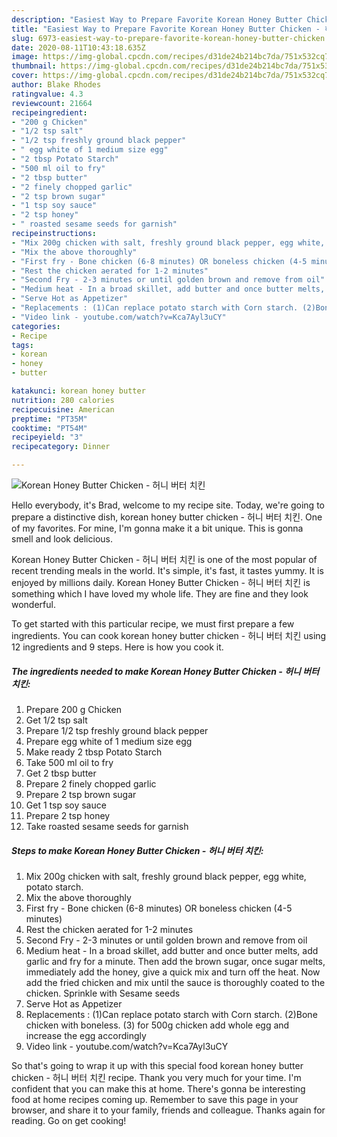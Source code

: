 ```yaml
---
description: "Easiest Way to Prepare Favorite Korean Honey Butter Chicken - 허니 버터 치킨"
title: "Easiest Way to Prepare Favorite Korean Honey Butter Chicken - 허니 버터 치킨"
slug: 6973-easiest-way-to-prepare-favorite-korean-honey-butter-chicken
date: 2020-08-11T10:43:18.635Z
image: https://img-global.cpcdn.com/recipes/d31de24b214bc7da/751x532cq70/korean-honey-butter-chicken-허니-버터-치킨-recipe-main-photo.jpg
thumbnail: https://img-global.cpcdn.com/recipes/d31de24b214bc7da/751x532cq70/korean-honey-butter-chicken-허니-버터-치킨-recipe-main-photo.jpg
cover: https://img-global.cpcdn.com/recipes/d31de24b214bc7da/751x532cq70/korean-honey-butter-chicken-허니-버터-치킨-recipe-main-photo.jpg
author: Blake Rhodes
ratingvalue: 4.3
reviewcount: 21664
recipeingredient:
- "200 g Chicken"
- "1/2 tsp salt"
- "1/2 tsp freshly ground black pepper"
- " egg white of 1 medium size egg"
- "2 tbsp Potato Starch"
- "500 ml oil to fry"
- "2 tbsp butter"
- "2 finely chopped garlic"
- "2 tsp brown sugar"
- "1 tsp soy sauce"
- "2 tsp honey"
- " roasted sesame seeds for garnish"
recipeinstructions:
- "Mix 200g chicken with salt, freshly ground black pepper, egg white, potato starch."
- "Mix the above thoroughly"
- "First fry - Bone chicken (6-8 minutes) OR boneless chicken (4-5 minutes)"
- "Rest the chicken aerated for 1-2 minutes"
- "Second Fry - 2-3 minutes or until golden brown and remove from oil"
- "Medium heat - In a broad skillet, add butter and once butter melts, add garlic and fry for a minute. Then add the brown sugar, once sugar melts, immediately add the honey, give a quick mix and turn off the heat. Now add the fried chicken and mix until the sauce is thoroughly coated to the chicken. Sprinkle with Sesame seeds"
- "Serve Hot as Appetizer"
- "Replacements : (1)Can replace potato starch with Corn starch. (2)Bone chicken with boneless. (3) for 500g chicken add whole egg and increase the egg accordingly"
- "Video link - youtube.com/watch?v=Kca7Ayl3uCY"
categories:
- Recipe
tags:
- korean
- honey
- butter

katakunci: korean honey butter 
nutrition: 280 calories
recipecuisine: American
preptime: "PT35M"
cooktime: "PT54M"
recipeyield: "3"
recipecategory: Dinner

---
```



![Korean Honey Butter Chicken - 허니 버터 치킨](https://img-global.cpcdn.com/recipes/d31de24b214bc7da/751x532cq70/korean-honey-butter-chicken-허니-버터-치킨-recipe-main-photo.jpg)

Hello everybody, it's Brad, welcome to my recipe site. Today, we're going to prepare a distinctive dish, korean honey butter chicken - 허니 버터 치킨. One of my favorites. For mine, I'm gonna make it a bit unique. This is gonna smell and look delicious.



Korean Honey Butter Chicken - 허니 버터 치킨 is one of the most popular of recent trending meals in the world. It's simple, it's fast, it tastes yummy. It is enjoyed by millions daily. Korean Honey Butter Chicken - 허니 버터 치킨 is something which I have loved my whole life. They are fine and they look wonderful.


To get started with this particular recipe, we must first prepare a few ingredients. You can cook korean honey butter chicken - 허니 버터 치킨 using 12 ingredients and 9 steps. Here is how you cook it.

<!--inarticleads1-->

##### The ingredients needed to make Korean Honey Butter Chicken - 허니 버터 치킨:

1. Prepare 200 g Chicken
1. Get 1/2 tsp salt
1. Prepare 1/2 tsp freshly ground black pepper
1. Prepare  egg white of 1 medium size egg
1. Make ready 2 tbsp Potato Starch
1. Take 500 ml oil to fry
1. Get 2 tbsp butter
1. Prepare 2 finely chopped garlic
1. Prepare 2 tsp brown sugar
1. Get 1 tsp soy sauce
1. Prepare 2 tsp honey
1. Take  roasted sesame seeds for garnish




<!--inarticleads2-->

##### Steps to make Korean Honey Butter Chicken - 허니 버터 치킨:

1. Mix 200g chicken with salt, freshly ground black pepper, egg white, potato starch.
1. Mix the above thoroughly
1. First fry - Bone chicken (6-8 minutes) OR boneless chicken (4-5 minutes)
1. Rest the chicken aerated for 1-2 minutes
1. Second Fry - 2-3 minutes or until golden brown and remove from oil
1. Medium heat - In a broad skillet, add butter and once butter melts, add garlic and fry for a minute. Then add the brown sugar, once sugar melts, immediately add the honey, give a quick mix and turn off the heat. Now add the fried chicken and mix until the sauce is thoroughly coated to the chicken. Sprinkle with Sesame seeds
1. Serve Hot as Appetizer
1. Replacements : (1)Can replace potato starch with Corn starch. (2)Bone chicken with boneless. (3) for 500g chicken add whole egg and increase the egg accordingly
1. Video link - youtube.com/watch?v=Kca7Ayl3uCY




So that's going to wrap it up with this special food korean honey butter chicken - 허니 버터 치킨 recipe. Thank you very much for your time. I'm confident that you can make this at home. There's gonna be interesting food at home recipes coming up. Remember to save this page in your browser, and share it to your family, friends and colleague. Thanks again for reading. Go on get cooking!
